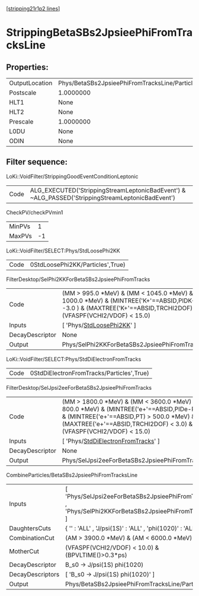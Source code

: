 [[stripping21r1p2 lines]](./stripping21r1p2-index)

# StrippingBetaSBs2JpsieePhiFromTracksLine

## Properties:

|                |                                                |
|----------------|------------------------------------------------|
| OutputLocation | Phys/BetaSBs2JpsieePhiFromTracksLine/Particles |
| Postscale      | 1.0000000                                      |
| HLT1           | None                                           |
| HLT2           | None                                           |
| Prescale       | 1.0000000                                      |
| L0DU           | None                                           |
| ODIN           | None                                           |

## Filter sequence:

LoKi::VoidFilter/StrippingGoodEventConditionLeptonic

|      |                                                                                                  |
|------|--------------------------------------------------------------------------------------------------|
| Code | ALG_EXECUTED('StrippingStreamLeptonicBadEvent') & ~ALG_PASSED('StrippingStreamLeptonicBadEvent') |

CheckPV/checkPVmin1

|        |     |
|--------|-----|
| MinPVs | 1   |
| MaxPVs | -1  |

LoKi::VoidFilter/SELECT:Phys/StdLoosePhi2KK

|      |                                  |
|------|----------------------------------|
| Code | 0StdLoosePhi2KK/Particles',True) |

FilterDesktop/SelPhi2KKForBetaSBs2JpsieePhiFromTracks

|                 |                                                                                                                                                                                         |
|-----------------|-----------------------------------------------------------------------------------------------------------------------------------------------------------------------------------------|
| Code            | (MM \> 995.0 \*MeV) & (MM \< 1045.0 \*MeV) & (PT \> 1000.0 \*MeV) & (MINTREE('K+'==ABSID,PIDK-PIDpi) \> -3.0 ) & (MAXTREE('K+'==ABSID,TRCHI2DOF) \< 3.0) & (VFASPF(VCHI2/VDOF) \< 15.0) |
| Inputs          | [ 'Phys/[StdLoosePhi2KK](./stripping21r1p2-commonparticles-stdloosephi2kk)' ]                                                                                                         |
| DecayDescriptor | None                                                                                                                                                                                    |
| Output          | Phys/SelPhi2KKForBetaSBs2JpsieePhiFromTracks/Particles                                                                                                                                  |

LoKi::VoidFilter/SELECT:Phys/StdDiElectronFromTracks

|      |                                           |
|------|-------------------------------------------|
| Code | 0StdDiElectronFromTracks/Particles',True) |

FilterDesktop/SelJpsi2eeForBetaSBs2JpsieePhiFromTracks

|                 |                                                                                                                                                                                                                                   |
|-----------------|-----------------------------------------------------------------------------------------------------------------------------------------------------------------------------------------------------------------------------------|
| Code            | (MM \> 1800.0 \*MeV) & (MM \< 3600.0 \*MeV) & (PT \> 800.0 \*MeV) & (MINTREE('e+'==ABSID,PIDe-PIDpi) \> 0.0 ) & (MINTREE('e+'==ABSID,PT) \> 500.0 \*MeV) & (MAXTREE('e+'==ABSID,TRCHI2DOF) \< 3.0) & (VFASPF(VCHI2/VDOF) \< 15.0) |
| Inputs          | [ 'Phys/[StdDiElectronFromTracks](./stripping21r1p2-commonparticles-stddielectronfromtracks)' ]                                                                                                                                 |
| DecayDescriptor | None                                                                                                                                                                                                                              |
| Output          | Phys/SelJpsi2eeForBetaSBs2JpsieePhiFromTracks/Particles                                                                                                                                                                           |

CombineParticles/BetaSBs2JpsieePhiFromTracksLine

|                  |                                                                                                        |
|------------------|--------------------------------------------------------------------------------------------------------|
| Inputs           | [ 'Phys/SelJpsi2eeForBetaSBs2JpsieePhiFromTracks' , 'Phys/SelPhi2KKForBetaSBs2JpsieePhiFromTracks' ] |
| DaughtersCuts    | { '' : 'ALL' , 'J/psi(1S)' : 'ALL' , 'phi(1020)' : 'ALL' }                                             |
| CombinationCut   | (AM \> 3900.0 \*MeV) & (AM \< 6000.0 \*MeV)                                                            |
| MotherCut        | (VFASPF(VCHI2/VDOF) \< 10.0) & (BPVLTIME()\>0.3\*ps)                                                   |
| DecayDescriptor  | B_s0 -\> J/psi(1S) phi(1020)                                                                           |
| DecayDescriptors | [ 'B_s0 -\> J/psi(1S) phi(1020)' ]                                                                   |
| Output           | Phys/BetaSBs2JpsieePhiFromTracksLine/Particles                                                         |
